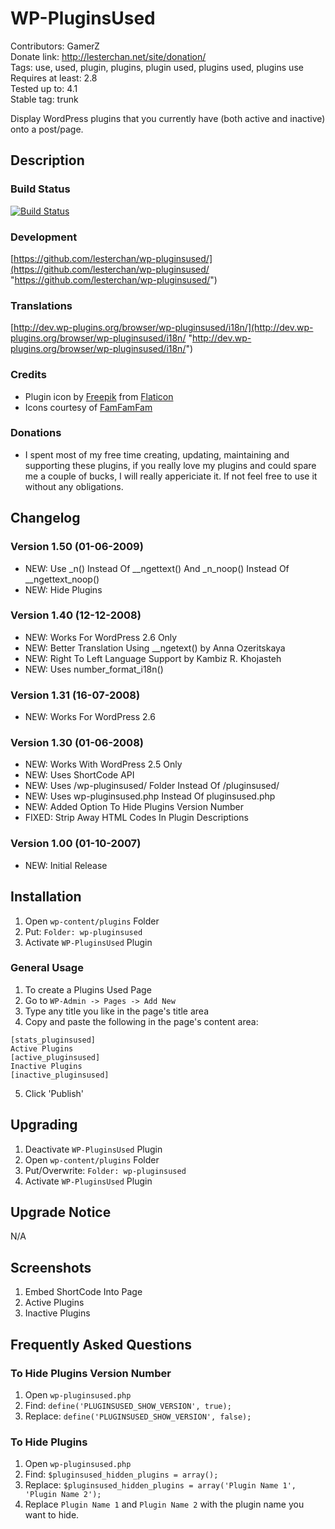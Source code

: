 # WP-PluginsUsed
Contributors: GamerZ  
Donate link: http://lesterchan.net/site/donation/  
Tags: use, used, plugin, plugins, plugin used, plugins used, plugins use  
Requires at least: 2.8  
Tested up to: 4.1  
Stable tag: trunk  

Display WordPress plugins that you currently have (both active and inactive) onto a post/page.

## Description

### Build Status
[![Build Status](https://travis-ci.org/lesterchan/wp-pluginsused.svg?branch=master)](https://travis-ci.org/lesterchan/wp-pluginsused)

### Development
[https://github.com/lesterchan/wp-pluginsused/](https://github.com/lesterchan/wp-pluginsused/ "https://github.com/lesterchan/wp-pluginsused/")

### Translations
[http://dev.wp-plugins.org/browser/wp-pluginsused/i18n/](http://dev.wp-plugins.org/browser/wp-pluginsused/i18n/ "http://dev.wp-plugins.org/browser/wp-pluginsused/i18n/")

### Credits
* Plugin icon by [Freepik](http://www.freepik.com) from [Flaticon](http://www.flaticon.com)
* Icons courtesy of [FamFamFam](http://www.famfamfam.com/ "FamFamFam")

### Donations
* I spent most of my free time creating, updating, maintaining and supporting these plugins, if you really love my plugins and could spare me a couple of bucks, I will really appericiate it. If not feel free to use it without any obligations.

## Changelog

### Version 1.50 (01-06-2009)
* NEW: Use _n() Instead Of __ngettext() And _n_noop() Instead Of __ngettext_noop()
* NEW: Hide Plugins

### Version 1.40 (12-12-2008)
*  NEW: Works For WordPress 2.6 Only
*  NEW: Better Translation Using __ngetext() by Anna Ozeritskaya
*  NEW: Right To Left Language Support by Kambiz R. Khojasteh
*  NEW: Uses number_format_i18n()

### Version 1.31 (16-07-2008)
*  NEW: Works For WordPress 2.6

### Version 1.30 (01-06-2008)
* NEW: Works With WordPress 2.5 Only
* NEW: Uses ShortCode API
* NEW: Uses /wp-pluginsused/ Folder Instead Of /pluginsused/
* NEW: Uses wp-pluginsused.php Instead Of pluginsused.php
* NEW: Added Option To Hide Plugins Version Number
* FIXED: Strip Away HTML Codes In Plugin Descriptions

### Version 1.00 (01-10-2007)
* NEW: Initial Release

## Installation

1. Open `wp-content/plugins` Folder
2. Put: `Folder: wp-pluginsused`
3. Activate `WP-PluginsUsed` Plugin

### General Usage
1. To create a Plugins Used Page
2. Go to `WP-Admin -> Pages -> Add New`
3. Type any title you like in the page's title area
4. Copy and paste the following in the page's content area:
```
[stats_pluginsused]
Active Plugins
[active_pluginsused]
Inactive Plugins
[inactive_pluginsused]
```

5. Click 'Publish'

## Upgrading

1. Deactivate `WP-PluginsUsed` Plugin
2. Open `wp-content/plugins` Folder
3. Put/Overwrite: `Folder: wp-pluginsused`
4. Activate `WP-PluginsUsed` Plugin

## Upgrade Notice

N/A

## Screenshots

1. Embed ShortCode Into Page
2. Active Plugins
3. Inactive Plugins

## Frequently Asked Questions

### To Hide Plugins Version Number
1. Open `wp-pluginsused.php`
2. Find: `define('PLUGINSUSED_SHOW_VERSION', true);`
3. Replace: `define('PLUGINSUSED_SHOW_VERSION', false);`

### To Hide Plugins
1. Open `wp-pluginsused.php`
2. Find: `$pluginsused_hidden_plugins = array();`
3. Replace: `$pluginsused_hidden_plugins = array('Plugin Name 1', 'Plugin Name 2');`
4. Replace `Plugin Name 1` and `Plugin Name 2` with the plugin name you want to hide.
